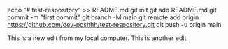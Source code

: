 echo "# test-respository" >> README.md
git init
git add README.md
git commit -m "first commit"
git branch -M main
git remote add origin https://github.com/dev-poshhh/test-respository.git
git push -u origin main

This is a new edit from my local computer.
This is another edit
